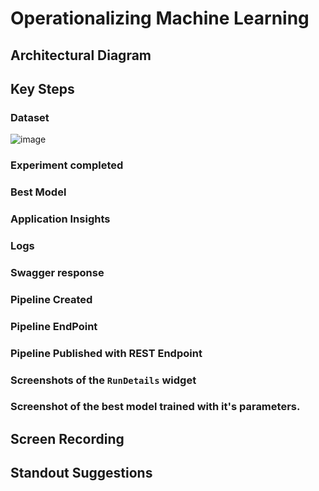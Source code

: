 # Operationalizing Machine Learning


## Architectural Diagram

## Key Steps

### Dataset
![image](https://github.com/saxenam06/Operationalizing-Machine-Learning/assets/83720464/1165d818-d992-446a-90ac-bcf2c942bb09)

### Experiment completed

### Best Model

### Application Insights

### Logs

### Swagger response

### Pipeline Created

### Pipeline EndPoint

### Pipeline Published with REST Endpoint

### Screenshots of the `RunDetails` widget

### Screenshot of the best model trained with it's parameters.

## Screen Recording

## Standout Suggestions
